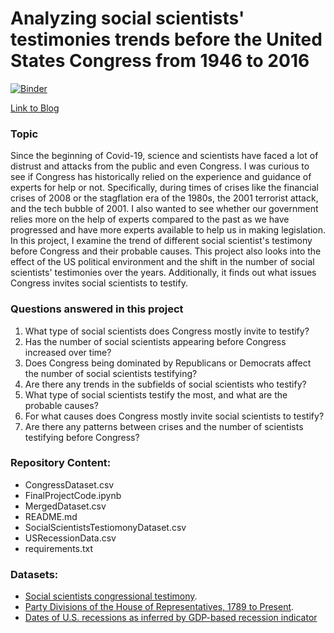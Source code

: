 # Analyzing social scientists' testimonies trends before the United States Congress from 1946 to 2016

[![Binder](https://mybinder.org/badge_logo.svg)](https://mybinder.org/v2/gh/samgivian/DH140_FinalProject_Submission/HEAD)

[Link to Blog](https://samgivian.github.io/DH140FinalProjectBlog/)

### Topic 

Since the beginning of Covid-19, science and scientists have faced a lot of distrust and attacks from the public and even Congress. I was curious to see if Congress has historically relied on the experience and guidance of experts for help or not. Specifically, during times of crises like the financial crises of 2008 or the stagflation era of the 1980s, the 2001 terrorist attack, and the tech bubble of 2001. I also wanted to see whether our government relies more on the help of experts compared to the past as we have progressed and have more experts available to help us in making legislation. In this project, I examine the trend of different social scientist's testimony before Congress and their probable causes. This project also looks into the effect of the US political environment and the shift in the number of social scientists' testimonies over the years. Additionally, it finds out what issues Congress invites social scientists to testify.

### Questions answered in this project
1. What type of social scientists does Congress mostly invite to testify?
2. Has the number of social scientists appearing before Congress increased over time?
3. Does Congress being dominated by Republicans or Democrats affect the number of social scientists testifying?
4. Are there any trends in the subfields of social scientists who testify?
5. What type of social scientists testify the most, and what are the probable causes?
6. For what causes does Congress mostly invite social scientists to testify?
7. Are there any patterns between crises and the number of scientists testifying before Congress?

### Repository Content:
* CongressDataset.csv
* FinalProjectCode.ipynb
* MergedDataset.csv
* README.md
* SocialScientistsTestiomonyDataset.csv
* USRecessionData.csv
* requirements.txt

### Datasets:
* [Social scientists congressional testimony](https://osf.io/e3h98/files/osfstorage).
* [Party Divisions of the House of Representatives, 1789 to Present](https://history.house.gov/Institution/Party-Divisions/Party-Divisions/).
* [Dates of U.S. recessions as inferred by GDP-based recession indicator](https://fred.stlouisfed.org/series/JHDUSRGDPBR)
